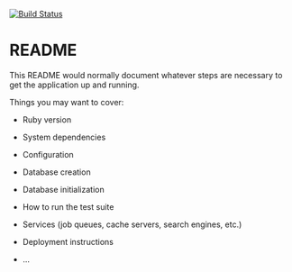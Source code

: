 [![Build Status](https://travis-ci.org/webwarehouse/webwarehouse.svg?branch=master)](https://travis-ci.org/webwarehouse/webwarehouse)

# README

This README would normally document whatever steps are necessary to get the
application up and running.

Things you may want to cover:

* Ruby version

* System dependencies

* Configuration

* Database creation

* Database initialization

* How to run the test suite

* Services (job queues, cache servers, search engines, etc.)

* Deployment instructions

* ...
